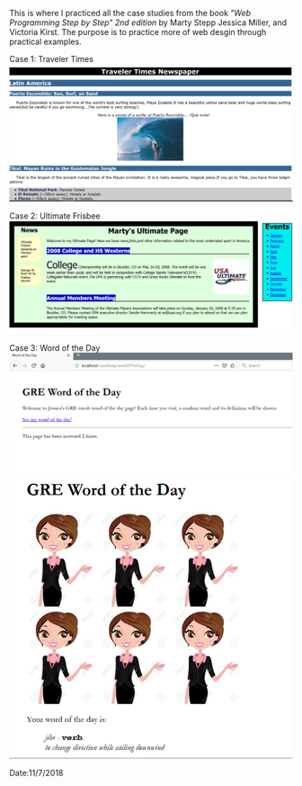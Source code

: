 This is where I practiced all the case studies from the book <em>"Web Programming Step by Step" 2nd edition</em> by Marty Stepp Jessica Miller, and Victoria Kirst.
The purpose is to practice more of web desgin through practical examples.

Case 1: Traveler Times
![](images/case1_TravelerTimes.PNG)

Case 2: Ultimate Frisbee
![](images/case2_UltimateFrisbee.PNG)

Case 3: Word of the Day
![](images/case3_count.PNG)
![](images/case3_word.PNG)

Date:11/7/2018